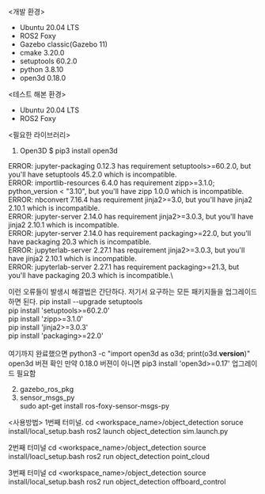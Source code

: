 <개발 환경>
- Ubuntu 20.04 LTS
- ROS2 Foxy
- Gazebo classic(Gazebo 11)
- cmake 3.20.0
- setuptools 60.2.0
- python 3.8.10
- open3d 0.18.0

<테스트 해본 환경>
- Ubuntu 20.04 LTS
- ROS2 Foxy

<필요한 라이브러리>
1. Open3D
$ pip3 install open3d

ERROR: jupyter-packaging 0.12.3 has requirement setuptools>=60.2.0, but you'll have setuptools 45.2.0 which is incompatible.\
ERROR: importlib-resources 6.4.0 has requirement zipp>=3.1.0; python_version < "3.10", but you'll have zipp 1.0.0 which is incompatible.\
ERROR: nbconvert 7.16.4 has requirement jinja2>=3.0, but you'll have jinja2 2.10.1 which is incompatible.\
ERROR: jupyter-server 2.14.0 has requirement jinja2>=3.0.3, but you'll have jinja2 2.10.1 which is incompatible.\
ERROR: jupyter-server 2.14.0 has requirement packaging>=22.0, but you'll have packaging 20.3 which is incompatible.\
ERROR: jupyterlab-server 2.27.1 has requirement jinja2>=3.0.3, but you'll have jinja2 2.10.1 which is incompatible.\
ERROR: jupyterlab-server 2.27.1 has requirement packaging>=21.3, but you'll have packaging 20.3 which is incompatible.\

이런 오류들이 발생시 해결법은 간단하다.
저기서 요구하는 모든 패키지들을 업그레이드 하면 된다.
pip install --upgrade setuptools\
pip install 'setuptools>=60.2.0'\
pip install 'zipp>=3.1.0'\
pip install 'jinja2>=3.0.3'\
pip install 'packaging>=22.0'\
\
여기까지 완료했으면 
python3 -c "import open3d as o3d; print(o3d.__version__)"
open3d 버젼 확인
만약 0.18.0 버젼이 아니면
pip3 install 'open3d>=0.17'
업그레이드 필요함

2. gazebo_ros_pkg
3. sensor_msgs_py\
sudo apt-get install ros-foxy-sensor-msgs-py

<사용방법>
1번째 터미널.
cd <workspace_name>/object_detection
soruce install/local_setup.bash
ros2 launch object_detection sim.launch.py

2번째 터미널
cd <workspace_name>/object_detection
source install/loacl_setup.bash
ros2 run object_detection point_cloud

3번째 터미널
cd <workspace_name>/object_detection
source install/local_setup.bash
ros2 run object_detection offboard_control
